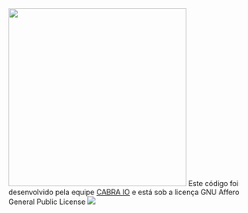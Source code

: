 <img src="http://cabra.io/images/logo.png" width="350px">
Este código foi desenvolvido pela equipe <a href="http://cabra.io">CABRA IO</a> e está sob a licença GNU Affero General Public License


<img src="https://www.gnu.org/graphics/agplv3-88x31.png">
